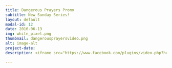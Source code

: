 ```yaml
---
title: Dangerous Prayers Promo
subtitle: New Sunday Series!
layout: default
modal-id: 12
date: 2016-06-13
img: white_pixel.png
thumbnail: dangerousprayersvideo.png
alt: image-alt
project-date:
description: <iframe src="https://www.facebook.com/plugins/video.php?href=https%3A%2F%2Fwww.facebook.com%2FFirstChurchOfTheOpenBibleOfOttumwa%2Fvideos%2F1120663514621043%2F&width=500&show_text=false&height=281&appId" width="500" height="281" style="border:none;overflow:hidden" scrolling="no" frameborder="0" allowTransparency="true"></iframe>

---
```

